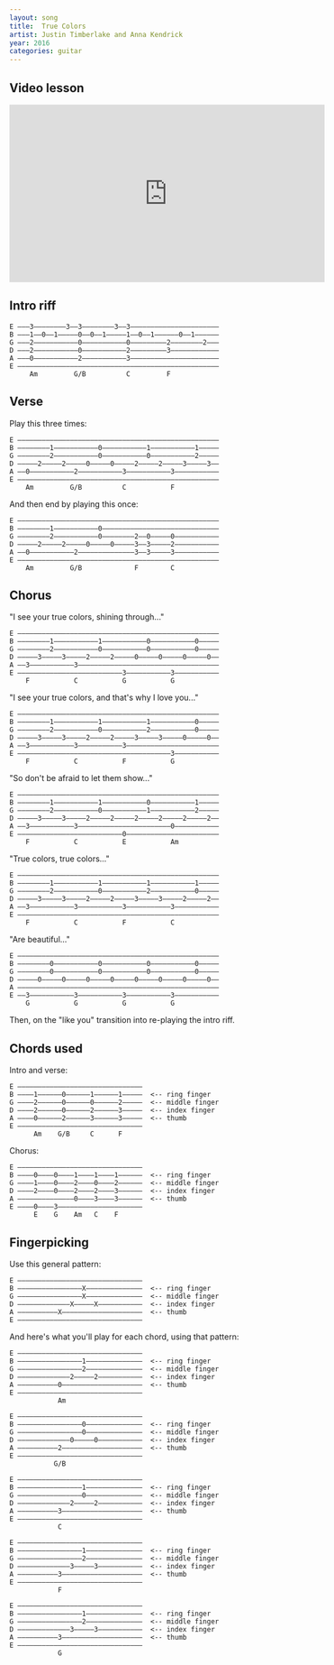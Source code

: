```yaml
---
layout: song
title:  True Colors
artist: Justin Timberlake and Anna Kendrick
year: 2016
categories: guitar
---
```


## Video lesson

<iframe width="560" height="315" src="https://www.youtube.com/embed/jujtsxzfCbs" frameborder="0" allowfullscreen></iframe>

## Intro riff

    E –––3––––––––3––3––––––––3––3––––––––––––––––––––––
    B –––1––0––1–––––0––0––1–––––1––0––1––––––0––1––––––
    G –––2–––––––––––0–––––––––––0–––––––––2––––––––2–––
    D –––2–––––––––––0–––––––––––2–––––––––3––––––––––––
    A –––0–––––––––––2–––––––––––3––––––––––––––––––––––
    E ––––––––––––––––––––––––––––––––––––––––––––––––––
         Am         G/B          C         F


## Verse

Play this three times:

    E ––––––––––––––––––––––––––––––––––––––––––––––––––
    B ––––––––1–––––––––––0–––––––––––1–––––––––––1–––––
    G ––––––––2–––––––––––0–––––––––––0–––––––––––2–––––
    D –––––2–––––2–––––0–––––0–––––2–––––2–––––3–––––3––
    A ––0–––––––––––2–––––––––––3–––––––––––3–––––––––––
    E ––––––––––––––––––––––––––––––––––––––––––––––––––
        Am         G/B          C           F

And then end by playing this once:

    E ––––––––––––––––––––––––––––––––––––––––––––––––––
    B ––––––––1–––––––––––0–––––––––––––––––––––––––––––
    G ––––––––2–––––––––––0––––––––2––0–––––0–––––––––––
    D –––––2–––––2–––––0–––––0–––––3––3–––––2–––––––––––
    A ––0–––––––––––2––––––––––––––3––3–––––3–––––––––––
    E ––––––––––––––––––––––––––––––––––––––––––––––––––
        Am         G/B             F        C

## Chorus

"I see your true colors, shining through..."

    E ––––––––––––––––––––––––––––––––––––––––––––––––––
    B ––––––––1–––––––––––1–––––––––––0–––––––––––0–––––
    G ––––––––2–––––––––––0–––––––––––0–––––––––––0–––––
    D –––––3–––––3–––––2–––––2–––––0–––––0–––––0–––––0––
    A ––3–––––––––––3–––––––––––––––––––––––––––––––––––
    E ––––––––––––––––––––––––––3–––––––––––3–––––––––––
        F           C           G           G

"I see your true colors, and that's why I love you..."

    E ––––––––––––––––––––––––––––––––––––––––––––––––––
    B ––––––––1–––––––––––1–––––––––––1–––––––––––0–––––
    G ––––––––2–––––––––––0–––––––––––2–––––––––––0–––––
    D –––––3–––––3–––––2–––––2–––––3–––––3–––––0–––––0––
    A ––3–––––––––––3–––––––––––3–––––––––––––––––––––––
    E ––––––––––––––––––––––––––––––––––––––3–––––––––––
        F           C           F           G

"So don't be afraid to let them show..."

    E ––––––––––––––––––––––––––––––––––––––––––––––––––
    B ––––––––1–––––––––––1–––––––––––0–––––––––––1–––––
    G ––––––––2–––––––––––0–––––––––––1–––––––––––2–––––
    D –––––3–––––3–––––2–––––2–––––2–––––2–––––2–––––2––
    A ––3–––––––––––3–––––––––––––––––––––––0–––––––––––
    E ––––––––––––––––––––––––––0–––––––––––––––––––––––
        F           C           E           Am

"True colors, true colors..."

    E ––––––––––––––––––––––––––––––––––––––––––––––––––
    B ––––––––1–––––––––––1–––––––––––1–––––––––––1–––––
    G ––––––––2–––––––––––0–––––––––––2–––––––––––0–––––
    D –––––3–––––3–––––2–––––2–––––3–––––3–––––2–––––2––
    A ––3–––––––––––3–––––––––––3–––––––––––3–––––––––––
    E ––––––––––––––––––––––––––––––––––––––––––––––––––
        F           C           F           C           

"Are beautiful..."

    E ––––––––––––––––––––––––––––––––––––––––––––––––––
    B ––––––––0–––––––––––0–––––––––––0–––––––––––0–––––
    G ––––––––0–––––––––––0–––––––––––0–––––––––––0–––––
    D –––––0–––––0–––––0–––––0–––––0–––––0–––––0–––––0––
    A ––––––––––––––––––––––––––––––––––––––––––––––––––
    E ––3–––––––––––3–––––––––––3–––––––––––3–––––––––––
        G           G           G           G           

Then, on the "like you" transition into re-playing the intro riff.

## Chords used

Intro and verse:

    E –––––––––––––––––––––––––––––––
    B ––––1––––––0––––––1––––––1–––––  <-- ring finger
    G ––––2––––––0––––––0––––––2–––––  <-- middle finger
    D ––––2––––––0––––––2––––––3–––––  <-- index finger
    A ––––0––––––2––––––3––––––3–––––  <-- thumb
    E –––––––––––––––––––––––––––––––
          Am    G/B     C      F

Chorus:

    E –––––––––––––––––––––––––––––––
    B ––––0––––0––––1––––1––––1––––––  <-- ring finger
    G ––––1––––0––––2––––0––––2––––––  <-- middle finger
    D ––––2––––0––––2––––2––––3––––––  <-- index finger
    A ––––––––––––––0––––3––––3––––––  <-- thumb
    E ––––0––––3–––––––––––––––––––––
          E    G    Am   C    F  

## Fingerpicking

Use this general pattern:

    E –––––––––––––––––––––––––––––––
    B ––––––––––––––––X––––––––––––––  <-- ring finger
    G ––––––––––––––––X––––––––––––––  <-- middle finger
    D –––––––––––––X–––––X–––––––––––  <-- index finger
    A ––––––––––X––––––––––––––––––––  <-- thumb
    E –––––––––––––––––––––––––––––––

And here's what you'll play for each chord, using that pattern:

    E –––––––––––––––––––––––––––––––
    B ––––––––––––––––1––––––––––––––  <-- ring finger
    G ––––––––––––––––2––––––––––––––  <-- middle finger
    D –––––––––––––2–––––2–––––––––––  <-- index finger
    A ––––––––––0––––––––––––––––––––  <-- thumb
    E –––––––––––––––––––––––––––––––
                Am

    E –––––––––––––––––––––––––––––––
    B ––––––––––––––––0––––––––––––––  <-- ring finger
    G ––––––––––––––––0––––––––––––––  <-- middle finger
    D –––––––––––––0–––––0–––––––––––  <-- index finger
    A ––––––––––2––––––––––––––––––––  <-- thumb
    E –––––––––––––––––––––––––––––––
               G/B

    E –––––––––––––––––––––––––––––––
    B ––––––––––––––––1––––––––––––––  <-- ring finger
    G ––––––––––––––––0––––––––––––––  <-- middle finger
    D –––––––––––––2–––––2–––––––––––  <-- index finger
    A ––––––––––3––––––––––––––––––––  <-- thumb
    E –––––––––––––––––––––––––––––––
                C

    E –––––––––––––––––––––––––––––––
    B ––––––––––––––––1––––––––––––––  <-- ring finger
    G ––––––––––––––––2––––––––––––––  <-- middle finger
    D –––––––––––––3–––––3–––––––––––  <-- index finger
    A ––––––––––3––––––––––––––––––––  <-- thumb
    E –––––––––––––––––––––––––––––––
                F

    E –––––––––––––––––––––––––––––––
    B ––––––––––––––––1––––––––––––––  <-- ring finger
    G ––––––––––––––––2––––––––––––––  <-- middle finger
    D –––––––––––––3–––––3–––––––––––  <-- index finger
    A ––––––––––3––––––––––––––––––––  <-- thumb
    E –––––––––––––––––––––––––––––––
                G
